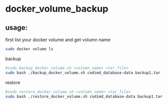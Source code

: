 ﻿# docker_volume_backup
## usage:
first list your docker volume and get volumn name
```bash
sudo docker volume ls
```
backup
```bash
#sudo backup_docker_volume.sh <volumn_name> <tar_file>
sudo bash ./backup_docker_volume.sh codimd_database-data backup1.tar
```
restore
```bash
#sudo restore_docker_volume.sh <volumn_name> <tar_file>
sudo bash ./restore_docker_volume.sh codimd_database-data backup1.tar
```
